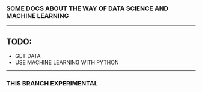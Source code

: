 ### SOME DOCS ABOUT THE WAY OF DATA SCIENCE AND MACHINE LEARNING
___
## TODO: 
  * GET DATA
  * USE MACHINE LEARNING WITH PYTHON  
___
### THIS BRANCH EXPERIMENTAL


